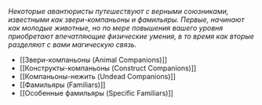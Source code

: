 *Некоторые авантюристы путешествуют с верными союзниками, известными как звери-компаньоны и фамильяры. Первые, начинают как молодые животные, но по мере повышения вашего уровня приобретают впечатляющие физические умения, в то время как вторые разделяют с вами магическую связь.*

- [[Звери-компаньоны (Animal Companions)]]
- [[Конструкты-компаньоны (Construct Companions)]]
- [[Компаньоны-нежить (Undead Companions)]]
- [[Фамильяры (Familiars)]]
- [[Особенные фамильяры (Specific Familiars)]]